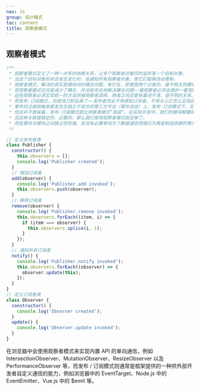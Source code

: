 ```yaml
---
nav: Js
group: 设计模式
toc: content
title: 观察者模式
---
```


## 观察者模式

```js
/**
 * 观察者模式定义了一种一对多的依赖关系，让多个观察者对象同时监听某一个目标对象，
 * 当这个目标对象的状态发生变化时，会通知所有观察者对象，使它们能够自动更新。
 * 观察者模式，解决的其实是模块间的耦合问题，有它在，即便是两个分离的、毫不相关的模块，也可以实现数据通信。
 * 但观察者模式仅仅是减少了耦合，并没有完全地解决耦合问题——被观察者必须去维护一套观察者的集合，
 * 这些观察者必须实现统一的方法供被观察者调用，两者之间还是有着说不清、道不明的关系。
 * 而发布-订阅模式，则是快刀斩乱麻了——发布者完全不用感知订阅者，不用关心它怎么实现回调方法，
 * 事件的注册和触发都发生在独立于双方的第三方平台（事件总线）上。发布-订阅模式下，实现了完全地解耦。
 * 但这并不意味着，发布-订阅模式就比观察者模式“高级”。在实际开发中，我们的模块解耦诉求并非总是需要它们完全解耦。如果两个模块之间本身存在关联，
 * 且这种关联是稳定的、必要的，那么我们使用观察者模式就足够了。
 * 而在模块与模块之间独立性较强、且没有必要单纯为了数据通信而强行为两者制造依赖的情况下，我们往往会倾向于使用发布-订阅模式。
 */

// 定义发布者类
class Publisher {
  constructor() {
    this.observers = [];
    console.log('Publisher created');
  }
  // 增加订阅者
  add(observer) {
    console.log('Publisher.add invoked');
    this.observers.push(observer);
  }
  // 移除订阅者
  remove(observer) {
    console.log('Publisher.remove invoked');
    this.observers.forEach((item, i) => {
      if (item === observer) {
        this.observers.splice(i, 1);
      }
    });
  }
  // 通知所有订阅者
  notify() {
    console.log('Publisher.notify invoked');
    this.observers.forEach((observer) => {
      observer.update(this);
    });
  }
}
// 定义订阅者类
class Observer {
  constructor() {
    console.log('Observer created');
  }
  update() {
    console.log('Observer.update invoked');
  }
}
```

在浏览器中会使用观察者模式来实现内置 API 的单向通信，例如 IntersectionObserver、MutationObserver、ResizeObserver 以及 PerformanceObserver 等，而发布 / 订阅模式则通常是框架提供的一种供外部开发者自定义通信的能力，例如浏览器中的 EventTarget、Node.js 中的 EventEmitter、Vue.js 中的 $emit 等。
